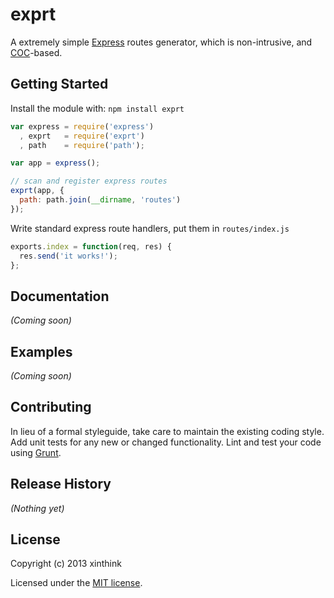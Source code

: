 # exprt

A extremely simple [Express](http://expressjs.com/) routes generator, which is non-intrusive, and [COC](http://en.wikipedia.org/wiki/Convention_over_configuration)-based.

## Getting Started
Install the module with: `npm install exprt`

```javascript
var express = require('express')
  , exprt   = require('exprt')
  , path    = require('path');

var app = express();

// scan and register express routes
exprt(app, {
  path: path.join(__dirname, 'routes')
});
```

Write standard express route handlers, put them in `routes/index.js`

```javascript
exports.index = function(req, res) {
  res.send('it works!');
};
```

## Documentation
_(Coming soon)_

## Examples
_(Coming soon)_

## Contributing
In lieu of a formal styleguide, take care to maintain the existing coding style. Add unit tests for any new or changed functionality. Lint and test your code using [Grunt](http://gruntjs.com/).

## Release History
_(Nothing yet)_

## License
Copyright (c) 2013 xinthink

Licensed under the [MIT license](https://github.com/xinthink/exprt/blob/master/LICENSE-MIT).
